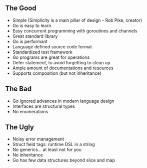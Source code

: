 ## The Good

- Simple (Simplicity is a main pillar of design - Rob Pike, creator)
- Go is easy to learn
- Easy concurrent programming with goroutines and channels
- Great standard library
- Go is performant
- Language defined source code format
- Standardized test framework
- Go programs are great for operations
- Defer statement, to avoid forgetting to clean up
- Ample amount of documentations and resources
- Supports composition (but not inheritance)

## The Bad

- Go ignored advances in modern language design
- Interfaces are structural types
- No enumerations

## The Ugly

- Noisy error management
- Struct field tags: runtime DSL in a string
- No generics... at least not for you
- No inheritance
- Go has few data structures beyond slice and map
